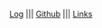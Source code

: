 ---
---

[Log](https://felixtjahyadi.github.io/os222/TXT/mylog.txt) ||| 
[Github](https://github.com/felixtjahyadi/os222) ||| 
[Links](https://felixtjahyadi.github.io/os222/LINKS/)
